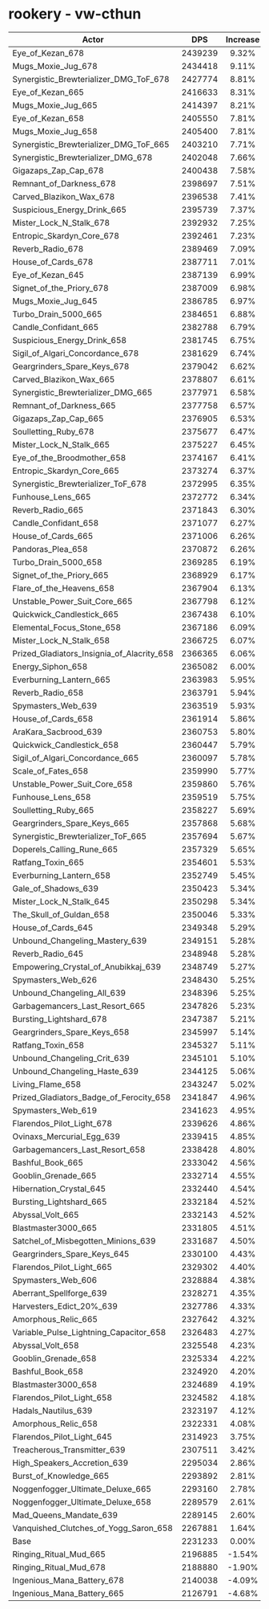 # rookery - vw-cthun
| Actor | DPS | Increase |
|---|:---:|:---:|
|Eye_of_Kezan_678|2439239|9.32%|
|Mugs_Moxie_Jug_678|2434418|9.11%|
|Synergistic_Brewterializer_DMG_ToF_678|2427774|8.81%|
|Eye_of_Kezan_665|2416633|8.31%|
|Mugs_Moxie_Jug_665|2414397|8.21%|
|Eye_of_Kezan_658|2405550|7.81%|
|Mugs_Moxie_Jug_658|2405400|7.81%|
|Synergistic_Brewterializer_DMG_ToF_665|2403210|7.71%|
|Synergistic_Brewterializer_DMG_678|2402048|7.66%|
|Gigazaps_Zap_Cap_678|2400438|7.58%|
|Remnant_of_Darkness_678|2398697|7.51%|
|Carved_Blazikon_Wax_678|2396538|7.41%|
|Suspicious_Energy_Drink_665|2395739|7.37%|
|Mister_Lock_N_Stalk_678|2392932|7.25%|
|Entropic_Skardyn_Core_678|2392461|7.23%|
|Reverb_Radio_678|2389469|7.09%|
|House_of_Cards_678|2387711|7.01%|
|Eye_of_Kezan_645|2387139|6.99%|
|Signet_of_the_Priory_678|2387009|6.98%|
|Mugs_Moxie_Jug_645|2386785|6.97%|
|Turbo_Drain_5000_665|2384651|6.88%|
|Candle_Confidant_665|2382788|6.79%|
|Suspicious_Energy_Drink_658|2381745|6.75%|
|Sigil_of_Algari_Concordance_678|2381629|6.74%|
|Geargrinders_Spare_Keys_678|2379042|6.62%|
|Carved_Blazikon_Wax_665|2378807|6.61%|
|Synergistic_Brewterializer_DMG_665|2377971|6.58%|
|Remnant_of_Darkness_665|2377758|6.57%|
|Gigazaps_Zap_Cap_665|2376905|6.53%|
|Soulletting_Ruby_678|2375677|6.47%|
|Mister_Lock_N_Stalk_665|2375227|6.45%|
|Eye_of_the_Broodmother_658|2374167|6.41%|
|Entropic_Skardyn_Core_665|2373274|6.37%|
|Synergistic_Brewterializer_ToF_678|2372995|6.35%|
|Funhouse_Lens_665|2372772|6.34%|
|Reverb_Radio_665|2371843|6.30%|
|Candle_Confidant_658|2371077|6.27%|
|House_of_Cards_665|2371006|6.26%|
|Pandoras_Plea_658|2370872|6.26%|
|Turbo_Drain_5000_658|2369285|6.19%|
|Signet_of_the_Priory_665|2368929|6.17%|
|Flare_of_the_Heavens_658|2367904|6.13%|
|Unstable_Power_Suit_Core_665|2367798|6.12%|
|Quickwick_Candlestick_665|2367438|6.10%|
|Elemental_Focus_Stone_658|2367186|6.09%|
|Mister_Lock_N_Stalk_658|2366725|6.07%|
|Prized_Gladiators_Insignia_of_Alacrity_658|2366365|6.06%|
|Energy_Siphon_658|2365082|6.00%|
|Everburning_Lantern_665|2363983|5.95%|
|Reverb_Radio_658|2363791|5.94%|
|Spymasters_Web_639|2363519|5.93%|
|House_of_Cards_658|2361914|5.86%|
|AraKara_Sacbrood_639|2360753|5.80%|
|Quickwick_Candlestick_658|2360447|5.79%|
|Sigil_of_Algari_Concordance_665|2360097|5.78%|
|Scale_of_Fates_658|2359990|5.77%|
|Unstable_Power_Suit_Core_658|2359860|5.76%|
|Funhouse_Lens_658|2359519|5.75%|
|Soulletting_Ruby_665|2358227|5.69%|
|Geargrinders_Spare_Keys_665|2357868|5.68%|
|Synergistic_Brewterializer_ToF_665|2357694|5.67%|
|Doperels_Calling_Rune_665|2357329|5.65%|
|Ratfang_Toxin_665|2354601|5.53%|
|Everburning_Lantern_658|2352749|5.45%|
|Gale_of_Shadows_639|2350423|5.34%|
|Mister_Lock_N_Stalk_645|2350298|5.34%|
|The_Skull_of_Guldan_658|2350046|5.33%|
|House_of_Cards_645|2349348|5.29%|
|Unbound_Changeling_Mastery_639|2349151|5.28%|
|Reverb_Radio_645|2348948|5.28%|
|Empowering_Crystal_of_Anubikkaj_639|2348749|5.27%|
|Spymasters_Web_626|2348430|5.25%|
|Unbound_Changeling_All_639|2348396|5.25%|
|Garbagemancers_Last_Resort_665|2347826|5.23%|
|Bursting_Lightshard_678|2347387|5.21%|
|Geargrinders_Spare_Keys_658|2345997|5.14%|
|Ratfang_Toxin_658|2345327|5.11%|
|Unbound_Changeling_Crit_639|2345101|5.10%|
|Unbound_Changeling_Haste_639|2344125|5.06%|
|Living_Flame_658|2343247|5.02%|
|Prized_Gladiators_Badge_of_Ferocity_658|2341847|4.96%|
|Spymasters_Web_619|2341623|4.95%|
|Flarendos_Pilot_Light_678|2339626|4.86%|
|Ovinaxs_Mercurial_Egg_639|2339415|4.85%|
|Garbagemancers_Last_Resort_658|2338428|4.80%|
|Bashful_Book_665|2333042|4.56%|
|Gooblin_Grenade_665|2332714|4.55%|
|Hibernation_Crystal_645|2332440|4.54%|
|Bursting_Lightshard_665|2332184|4.52%|
|Abyssal_Volt_665|2332143|4.52%|
|Blastmaster3000_665|2331805|4.51%|
|Satchel_of_Misbegotten_Minions_639|2331687|4.50%|
|Geargrinders_Spare_Keys_645|2330100|4.43%|
|Flarendos_Pilot_Light_665|2329302|4.40%|
|Spymasters_Web_606|2328884|4.38%|
|Aberrant_Spellforge_639|2328271|4.35%|
|Harvesters_Edict_20%_639|2327786|4.33%|
|Amorphous_Relic_665|2327642|4.32%|
|Variable_Pulse_Lightning_Capacitor_658|2326483|4.27%|
|Abyssal_Volt_658|2325548|4.23%|
|Gooblin_Grenade_658|2325334|4.22%|
|Bashful_Book_658|2324920|4.20%|
|Blastmaster3000_658|2324689|4.19%|
|Flarendos_Pilot_Light_658|2324582|4.18%|
|Hadals_Nautilus_639|2323197|4.12%|
|Amorphous_Relic_658|2322331|4.08%|
|Flarendos_Pilot_Light_645|2314923|3.75%|
|Treacherous_Transmitter_639|2307511|3.42%|
|High_Speakers_Accretion_639|2295034|2.86%|
|Burst_of_Knowledge_665|2293892|2.81%|
|Noggenfogger_Ultimate_Deluxe_665|2293160|2.78%|
|Noggenfogger_Ultimate_Deluxe_658|2289579|2.61%|
|Mad_Queens_Mandate_639|2289145|2.60%|
|Vanquished_Clutches_of_Yogg_Saron_658|2267881|1.64%|
|Base|2231233|0.00%|
|Ringing_Ritual_Mud_665|2196885|-1.54%|
|Ringing_Ritual_Mud_678|2188880|-1.90%|
|Ingenious_Mana_Battery_678|2140038|-4.09%|
|Ingenious_Mana_Battery_665|2126791|-4.68%|
